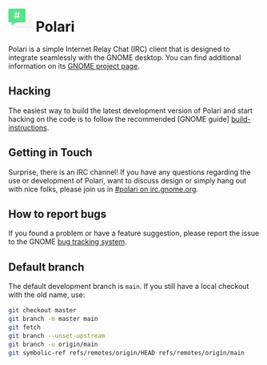 # ![polari-logo] Polari

Polari is a simple Internet Relay Chat (IRC) client that is designed to
integrate seamlessly with the GNOME desktop. You can find additional
information on its [GNOME project page][project-page].

## Hacking

The easiest way to build the latest development version of Polari and
start hacking on the code is to follow the recommended [GNOME guide]
[build-instructions].

## Getting in Touch

Surprise, there is an IRC channel! If you have any questions regarding the
use or development of Polari, want to discuss design or simply hang out
with nice folks, please join us in [#polari on irc.gnome.org][irc-channel].

## How to report bugs

If you found a problem or have a feature suggestion, please report the
issue to the GNOME [bug tracking system][bug-tracker].


## Default branch

The default development branch is `main`. If you still have a local
checkout with the old name, use:
```sh
git checkout master
git branch -m master main
git fetch
git branch --unset-upstream
git branch -u origin/main
git symbolic-ref refs/remotes/origin/HEAD refs/remotes/origin/main
```

[project-page]: https://wiki.gnome.org/Apps/Polari
[build-instructions]: https://wiki.gnome.org/Newcomers/BuildProject
[irc-channel]: irc://irc.gnome.org/%23polari
[bug-tracker]: https://gitlab.gnome.org/GNOME/polari/issues
[polari-logo]: logo.png
